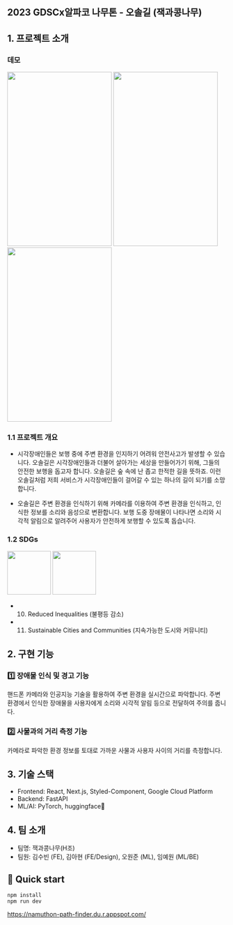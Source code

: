 ## 2023 GDSCx알파코 나무톤 - 오솔길 (잭과콩나무)


## 1. 프로젝트 소개

### 데모
<img src="https://github.com/suekim3028/path-finder/assets/47552580/aa04de55-057c-481f-9b76-e13a71f9b2dc" width="240" height="400"/>
<img src="https://github.com/suekim3028/path-finder/assets/47552580/d9b1ee69-3874-48c3-8dc9-9468d1d4a52b" width="240" height="400"/>
<img src="https://github.com/suekim3028/path-finder/assets/51940808/a0a24a3d-0367-4fb3-9ef6-d0adf0afe913" width="240" height="400"/>


### 1.1 프로젝트 개요
- 시각장애인들은 보행 중에 주변 환경을 인지하기 어려워 안전사고가 발생할 수 있습니다. 오솔길은 시각장애인들과 더불어 살아가는 세상을 만들어가기 위해, 그들의 안전한 보행을 돕고자 합니다. 오솔길은 숲 속에 난 좁고 한적한 길을 뜻하죠. 이런 오솔길처럼 저희 서비스가 시각장애인들이 걸어갈 수 있는 하나의 길이 되기를 소망합니다.

- 오솔길은 주변 환경을 인식하기 위해 카메라를 이용하여 주변 환경을 인식하고, 인식한 정보를 소리와 음성으로 변환합니다. 보행 도중 장애물이 나타나면 소리와 시각적 알림으로 알려주어 사용자가 안전하게 보행할 수 있도록 돕습니다.


### 1.2 SDGs

<img src="https://github.com/suekim3028/path-finder/assets/47552580/cd464056-db04-4822-970c-627a0cc15625" width="100" height="100"/>
<img src="https://github.com/suekim3028/path-finder/assets/47552580/808506a4-db34-41d0-9de3-c769617ce621" width="100" height="100"/>

      
- 10. Reduced Inequalities (불평등 감소)
- 11. Sustainable Cities and Communities (지속가능한 도시와 커뮤니티)

## 2. 구현 기능

### 1️⃣ 장애물 인식 및 경고 기능

핸드폰 카메라와 인공지능 기술을 활용하여 주변 환경을 실시간으로 파악합니다.
주변 환경에서 인식한 장애물을 사용자에게 소리와 시각적 알림 등으로 전달하여 주의를 줍니다.

### 2️⃣ 사물과의 거리 측정 기능

카메라로 파악한 환경 정보를 토대로 가까운 사물과 사용자 사이의 거리를 측정합니다.

## 3. 기술 스택
- Frontend: React, Next.js, Styled-Component, Google Cloud Platform
- Backend: FastAPI
- ML/AI: PyTorch, huggingface🤗

## 4. 팀 소개
- 팀명: 잭과콩나무(H조)
- 팀원: 김수빈 (FE), 김아현 (FE/Design), 오원준 (ML), 임예원 (ML/BE)

## 🚀 Quick start
```
npm install
npm run dev
```
https://namuthon-path-finder.du.r.appspot.com/ 


